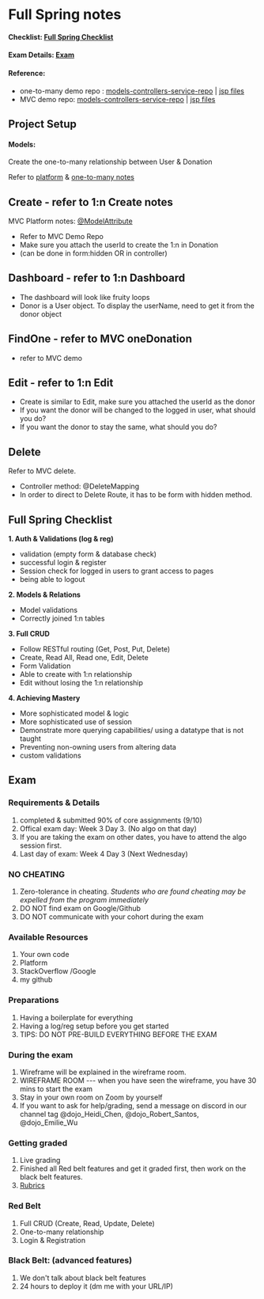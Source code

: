 # Full Spring notes 
#### Checklist: [Full Spring Checklist](#Full-Spring-Checklist) 
#### Exam Details: [Exam](#Exam) 
#### Reference:
- one-to-many demo repo : 
[models-controllers-service-repo](https://github.com/heidi1105/JAVA-OCT2022/tree/main/Java3Spring/mvc-one-to-many-demo/src/main/java/com/heidichen/onetomanydemo) | [jsp files](https://github.com/heidi1105/JAVA-OCT2022/tree/main/Java3Spring/mvc-one-to-many-demo/src/main/webapp/WEB-INF)
- MVC demo repo: 
[models-controllers-service-repo](https://github.com/heidi1105/JAVA-OCT2022/tree/main/Java3Spring/mvc-demo/src/main/java/com/heidichen/mvcdemo) | [jsp files](https://github.com/heidi1105/JAVA-OCT2022/tree/main/Java3Spring/mvc-demo/src/main/webapp/WEB-INF)

## Project Setup
#### Models: 
Create the one-to-many relationship between User & Donation

Refer to [platform](https://login.codingdojo.com/m/315/9534/64315)
&  [one-to-many notes](https://github.com/heidi1105/JAVA-OCT2022/tree/main/Java3Spring/mvc-one-to-many-demo)


## Create - refer to 1:n Create notes
MVC Platform notes: [@ModelAttribute](https://login.codingdojo.com/m/315/9533/81390)
- Refer to MVC Demo Repo
- Make sure you attach the userId to create the 1:n in Donation 
- (can be done in form:hidden OR in controller)

## Dashboard - refer to 1:n Dashboard


- The dashboard will look like fruity loops 
- Donor is a User object. To display the userName, need to get it from the donor object

## FindOne - refer to MVC oneDonation
- refer to MVC demo

## Edit - refer to 1:n Edit

- Create is similar to Edit, make sure you attached the userId as the donor
- If you want the donor will be changed to the logged in user, what should you do?
- If you want the donor to stay the same, what should you do?

## Delete
Refer to MVC delete. 

- Controller method: @DeleteMapping
- In order to direct to Delete Route, it has to be form with hidden method. 



## Full Spring Checklist
**1. Auth & Validations (log & reg)**
- validation (empty form & database check)
- successful login & register
- Session check for logged in users to grant access to pages
- being able to logout

**2. Models & Relations**
- Model validations
- Correctly joined 1:n tables

**3. Full CRUD**
- Follow RESTful routing  (Get, Post, Put, Delete)
- Create, Read All, Read one, Edit, Delete
- Form Validation
- Able to create with 1:n relationship
- Edit without losing the 1:n relationship

**4. Achieving Mastery**
- More sophisticated model & logic
- More sophisticated use of session
- Demonstrate more querying capabilities/ using a datatype that is not taught
- Preventing non-owning users from altering data
- custom validations

## Exam

### Requirements & Details
1. completed & submitted 90% of core assignments (9/10)
2. Offical exam day: Week 3 Day 3. (No algo on that day)
3. If you are taking the exam on other dates, you have to attend the algo session first. 
3. Last day of exam: Week 4 Day 3 (Next Wednesday)

### NO CHEATING 
1. Zero-tolerance in cheating. *Students who are found cheating may be expelled from the program immediately*
2. DO NOT find exam on Google/Github 
3. DO NOT communicate with your cohort during the exam

### Available Resources
1. Your own code
2. Platform
3. StackOverflow /Google
4. my github

### Preparations
1. Having a boilerplate for everything
2. Having a log/reg setup before you get started
3. TIPS: DO NOT PRE-BUILD EVERYTHING BEFORE THE EXAM

### During the exam
1. Wireframe will be explained in the wireframe room.
2. WIREFRAME ROOM --- when you have seen the wireframe, you have 30 mins to start the exam
2. Stay in your own room on Zoom by yourself
3. If you want to ask for help/grading, send a message on discord in our channel tag @dojo_Heidi_Chen, @dojo_Robert_Santos, @dojo_Emilie_Wu

### Getting graded
1. Live grading
2. Finished all Red belt features and get it graded first, then work on the black belt features. 
3. <a href="https://login.codingdojo.com/m/315/9537/81392"> Rubrics </a>

### Red Belt
1. Full CRUD (Create, Read, Update, Delete)
2. One-to-many relationship
3. Login & Registration


### Black Belt: (advanced features) 
1. We don't talk about black belt features 
2. 24 hours to deploy it (dm me with your URL/IP)


